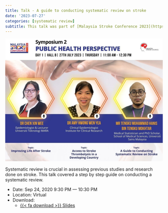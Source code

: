 ```yaml
---
title: Talk - A guide to conducting systematic review on stroke
date: '2023-07-27'
categories: [systematic review]
subtitle: This talk was part of [Malaysia Stroke Conference 2023](https://strokeconference.com.my/index.php) organised by [Malaysia Stroke Council](https://www.strokecouncil.org/).
---
```


![](featured.jpg)

Systematic review is crucial in assessing previous studies and research done on stroke. This talk covered a step by step guide on conducting a systematic review.

-   Date: Sep 24, 2020 9:30 PM — 10:30 PM
-   Location: Virtual
-   Download:
    -   [{{< fa download >}} Slides](https://tengkuhanis.netlify.app/talks/msc2023/SRslides.pdf)
